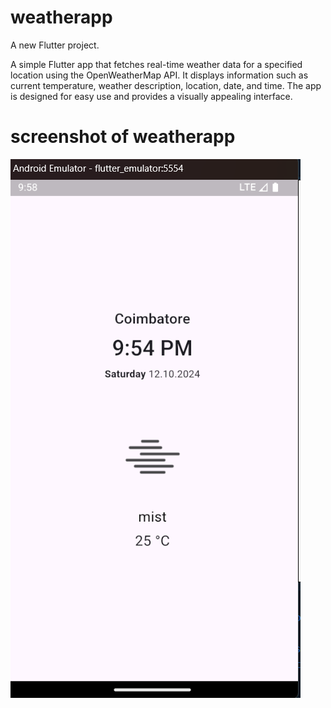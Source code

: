 # weatherapp

A new Flutter project.

A simple Flutter app that fetches real-time weather data for a specified location using the OpenWeatherMap API. It displays information such as current temperature, weather description, location, date, and time. The app is designed for easy use and provides a visually appealing interface.

# screenshot of weatherapp

![alt text](https://github.com/vaisx05/weatherapp/blob/main/finalss/Screenshot%202024-10-12%20215823.png)
